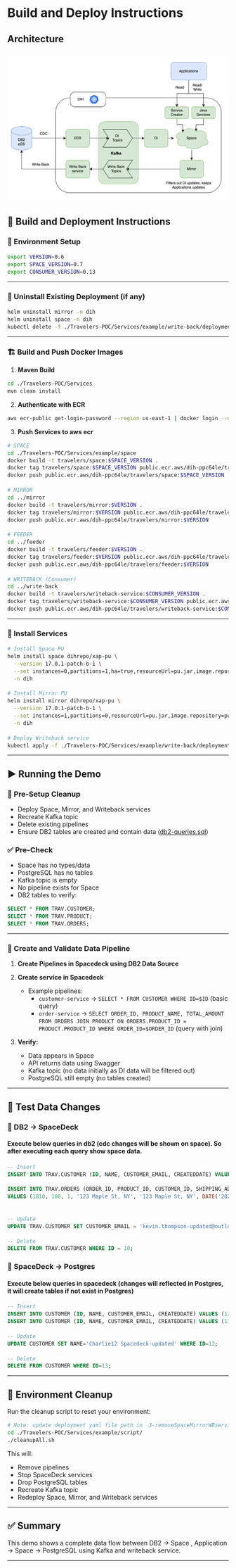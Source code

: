 # Build and Deploy Instructions

## Architecture   
![travelers-architecture.png](image/travelers-architecture.png)
---

## 🔧 Build and Deployment Instructions

### 🔁 Environment Setup

```sh
export VERSION=0.6
export SPACE_VERSION=0.7
export CONSUMER_VERSION=0.13
```

---

### 🚫 Uninstall Existing Deployment (if any)

```sh
helm uninstall mirror -n dih
helm uninstall space -n dih
kubectl delete -f ./Travelers-POC/Services/example/write-back/deployment.yaml
```

---

### 🏗️ Build and Push Docker Images

1. **Maven Build**

```sh
cd ./Travelers-POC/Services
mvn clean install
```

2. **Authenticate with ECR**

```sh
aws ecr-public get-login-password --region us-east-1 | docker login --username AWS --password-stdin public.ecr.aws/dih-ppc64le
```

3. **Push Services to aws ecr**

```sh
# SPACE
cd ./Travelers-POC/Services/example/space
docker build -t travelers/space:$SPACE_VERSION .
docker tag travelers/space:$SPACE_VERSION public.ecr.aws/dih-ppc64le/travelers/space:$SPACE_VERSION
docker push public.ecr.aws/dih-ppc64le/travelers/space:$SPACE_VERSION

# MIRROR
cd ../mirror
docker build -t travelers/mirror:$VERSION .
docker tag travelers/mirror:$VERSION public.ecr.aws/dih-ppc64le/travelers/mirror:$VERSION
docker push public.ecr.aws/dih-ppc64le/travelers/mirror:$VERSION

# FEEDER
cd ../feeder
docker build -t travelers/feeder:$VERSION .
docker tag travelers/feeder:$VERSION public.ecr.aws/dih-ppc64le/travelers/feeder:$VERSION
docker push public.ecr.aws/dih-ppc64le/travelers/feeder:$VERSION

# WRITEBACK (Consumer)
cd ../write-back
docker build -t travelers/writeback-service:$CONSUMER_VERSION .
docker tag travelers/writeback-service:$CONSUMER_VERSION public.ecr.aws/dih-ppc64le/travelers/writeback-service:$CONSUMER_VERSION
docker push public.ecr.aws/dih-ppc64le/travelers/writeback-service:$CONSUMER_VERSION
```

---

### 🚀 Install Services

```sh
# Install Space PU
helm install space dihrepo/xap-pu \
  --version 17.0.1-patch-b-1 \
  --set instances=0,partitions=1,ha=true,resourceUrl=pu.jar,image.repository=public.ecr.aws/dih-ppc64le/travelers/space,image.tag=$SPACE_VERSION \
  -n dih

# Install Mirror PU
helm install mirror dihrepo/xap-pu \
  --version 17.0.1-patch-b-1 \
  --set instances=1,partitions=0,resourceUrl=pu.jar,image.repository=public.ecr.aws/dih-ppc64le/travelers/mirror,image.tag=$VERSION \
  -n dih

# Deploy Writeback service
kubectl apply -f ./Travelers-POC/Services/example/write-back/deployment.yaml
```

---

## ▶️ Running the Demo

### 🧹 Pre-Setup Cleanup

- Deploy Space, Mirror, and Writeback services
- Recreate Kafka topic
- Delete existing pipelines
- Ensure DB2 tables are created and contain data ([db2-queries.sql](example/script/db2-queries.sql))

### ✅ Pre-Check

- Space has no types/data
- PostgreSQL has no tables
- Kafka topic is empty
- No pipeline exists for Space
- DB2 tables to verify:

```sql
SELECT * FROM TRAV.CUSTOMER;
SELECT * FROM TRAV.PRODUCT;
SELECT * FROM TRAV.ORDERS;
```

---

### 🔄 Create and Validate Data Pipeline

1. **Create Pipelines in Spacedeck using DB2 Data Source**
2. **Create service in Spacedeck**
    - Example pipelines:
        - `customer-service` → `SELECT * FROM CUSTOMER WHERE ID=$ID` (basic query)
        - `order-service` → `SELECT ORDER_ID, PRODUCT_NAME, TOTAL_AMOUNT FROM ORDERS JOIN PRODUCT ON ORDERS.PRODUCT_ID = PRODUCT.PRODUCT_ID WHERE ORDER_ID=$ORDER_ID`  (query with join)

2. **Verify:**
    - Data appears in Space
    - API returns data using Swagger
    - Kafka topic (no data initially as DI data will be filtered out)
    - PostgreSQL still empty (no tables created)

---

## 🧪 Test Data Changes

### 🔁 DB2 → SpaceDeck
#### Execute below queries in db2 (cdc changes will be shown on space). So after executing each query show space data.
```sql
-- Insert
INSERT INTO TRAV.CUSTOMER (ID, NAME, CUSTOMER_EMAIL, CREATEDDATE) VALUES (11, 'Kevin ThompsonDB2', 'kevin.db2@gmail.com', DATE('2024-11-01'));

INSERT INTO TRAV.ORDERS (ORDER_ID, PRODUCT_ID, CUSTOMER_ID, SHIPPING_ADDRESS, BILLING_ADDRESS, ORDER_DATE, DELIVERY_DATE, ORDER_STATUS, QUANTITY, TOTAL_AMOUNT, PAYMENT_METHOD, CREATED_AT, UPDATED_AT)
VALUES (1010, 100, 1, '123 Maple St, NY', '123 Maple St, NY', DATE('2024-07-05'), NULL, 'Pending', 1, 29.99, 'Credit Card', DATE('2024-07-05'), DATE('2024-07-05'));


-- Update
UPDATE TRAV.CUSTOMER SET CUSTOMER_EMAIL = 'kevin.thompson-updated@outlook.com' WHERE ID = 11;

-- Delete
DELETE FROM TRAV.CUSTOMER WHERE ID = 10;
```

### 🔁 SpaceDeck → Postgres
#### Execute below queries in spacedeck (changes will reflected in Postgres, it will create tables if not exist in Postgres)
```sql
-- Insert
INSERT INTO CUSTOMER (ID, NAME, CUSTOMER_EMAIL, CREATEDDATE) VALUES (12, 'Charlie Spacedeck', 'charlie.spacedeck@gmail.com', DATE('2024-12-01'));
INSERT INTO CUSTOMER (ID, NAME, CUSTOMER_EMAIL, CREATEDDATE) VALUES (13, 'ALice Spacedeck', 'charlie.spacedeck@gmail.com', DATE('2024-12-01'));

-- Update
UPDATE CUSTOMER SET NAME='Charlie12 Spacedeck-updated' WHERE ID=12;

-- Delete
DELETE FROM CUSTOMER WHERE ID=13;
```

---

## 🧹 Environment Cleanup

Run the cleanup script to reset your environment:

```sh
# Note: update deployment yaml file path in  3-removeSpaceMirrorWBservice.sh, 6-deploySpaceMirrorWBservice.sh as per your path
cd ./Travelers-POC/Services/example/script/
./cleanupAll.sh
```

This will:

- Remove pipelines
- Stop SpaceDeck services
- Drop PostgreSQL tables
- Recreate Kafka topic
- Redeploy Space, Mirror, and Writeback services

---

## ✅ Summary

This demo shows a complete data flow between DB2 → Space , Application -> Space → PostgreSQL using Kafka and writeback service.

---